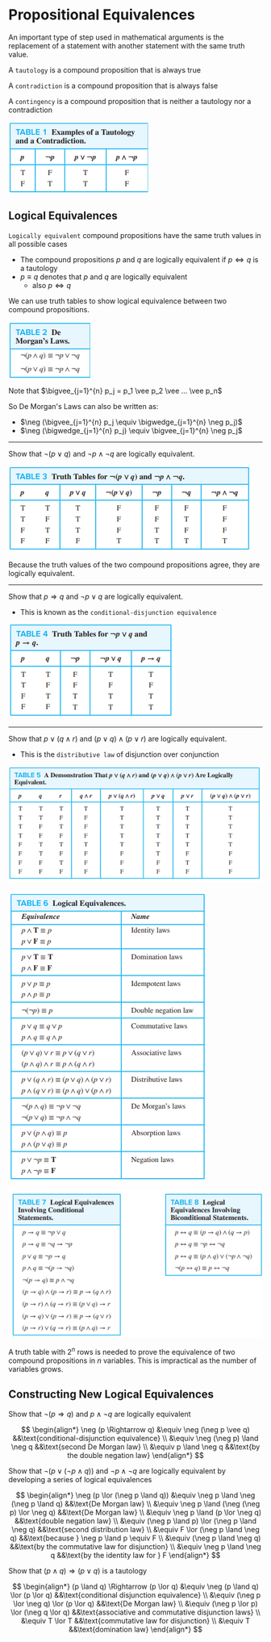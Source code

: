 # Propositional Equivalences

An important type of step used in mathematical arguments is the replacement of a statement with another statement with the same truth value.

A `tautology` is a compound proposition that is always true

A `contradiction` is a compound proposition that is always false

A `contingency` is a compound proposition that is neither a tautology nor a contradiction

![](img/1-tautology-contradiction.png)

## Logical Equivalences

`Logically equivalent` compound propositions have the same truth values in all possible cases

- The compound propositions $p$ and $q$ are logically equivalent if $p \iff q$ is a tautology
- $p \equiv q$ denotes that $p$ and $q$ are logically equivalent
    - also $p \Leftrightarrow q$

We can use truth tables to show logical equivalence between two compound propositions.

![](img/2-demorgan.png)

Note that $\bigvee_{j=1}^{n} p_j = p_1 \vee p_2 \vee ... \vee p_n$

So De Morgan's Laws can also be written as:

- $\neg (\bigvee_{j=1}^{n} p_j \equiv \bigwedge_{j=1}^{n} \neg p_j)$
- $\neg (\bigwedge_{j=1}^{n} p_j) \equiv \bigvee_{j=1}^{n} \neg p_j$

---

Show that $\neg(p \vee q)$ and $\neg p \wedge \neg q$ are logically equivalent.

![](img/3-truth-demorgan.png)

Because the truth values of the two compound propositions agree, they are logically equivalent.

---

Show that $p \Rightarrow q$ and $\neg p \vee q$ are logically equivalent.

- This is known as the `conditional-disjunction equivalence`

![](img/4-conditional-disjunction-equivalence.png)

---

Show that $p \vee (q \wedge r)$ and $(p \vee q) \wedge (p \vee r)$ are logically equivalent.

- This is the `distributive law` of disjunction over conjunction

![](img/5-distributive.png)

![](img/6-logical-equivalences.png)

![](img/7-8-logical-equivalences.png)

A truth table with $2^n$ rows is needed to prove the equivalence of two compound propositions in $n$ variables. This is impractical as the number of variables grows.

## Constructing New Logical Equivalences

Show that $\neg (p \Rightarrow q)$ and $p \wedge \neg q$ are logically equivalent

$$
\begin{align*}
\neg (p \Rightarrow q) &\equiv \neg (\neg p \vee q) &&\text{conditional-disjunction equivalence} \\
&\equiv \neg (\neg p) \land \neg q &&\text{second De Morgan law} \\
&\equiv p \land \neg q &&\text{by the double negation law}
\end{align*}
$$

Show that $\neg (p \lor (\neg p \land q))$ and $\neg p \land \neg q$ are logically equivalent by developing a series of logical equivalences

$$
\begin{align*}
\neg (p \lor (\neg p \land q)) &\equiv \neg p \land \neg (\neg p \land q) &&\text{De Morgan law} \\
&\equiv \neg p \land (\neg (\neg p) \lor \neg q) &&\text{De Morgan law} \\
&\equiv \neg p \land (p \lor \neg q) &&\text{double negation law} \\
&\equiv (\neg p \land p) \lor (\neg p \land \neg q) &&\text{second distribution law} \\
&\equiv F \lor (\neg p \land \neg q) &&\text{because } \neg p \land p \equiv F \\
&\equiv (\neg p \land \neg q) &&\text{by the commutative law for disjunction} \\
&\equiv \neg p \land \neg q &&\text{by the identity law for } F
\end{align*}
$$

Show that $(p \land q) \Rightarrow (p \lor q)$ is a tautology

$$
\begin{align*}
(p \land q) \Rightarrow (p \lor q) &\equiv \neg (p \land q) \lor (p \lor q) &&\text{conditional disjunction equivalence} \\
&\equiv (\neg p \lor \neg q) \lor (p \lor q) &&\text{De Morgan law} \\
&\equiv (\neg p \lor p) \lor (\neg q \lor q) &&\text{associative and commutative disjunction laws} \\
&\equiv T \lor T &&\text{commutative law for disjunction} \\
&\equiv T &&\text{domination law}
\end{align*}
$$
